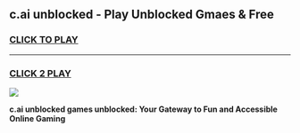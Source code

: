 
## c.ai unblocked - Play Unblocked Gmaes & Free
<h3>
<a href="https://news.freeplayer.one?title=c.ai_unblocked&ref=16F">CLICK TO PLAY</a></h3>
<hr>

<h3>
<a href="https://news.freeplayer.one?title=c.ai_unblocked&ref=16F">CLICK 2 PLAY</a>
  
</h3>

<a href="https://news.freeplayer.one?title=c.ai_unblocked&ref=16F/"><img src="https://clearcache.store/games.png"></a>


**c.ai unblocked games unblocked: Your Gateway to Fun and Accessible Online Gaming**
